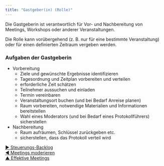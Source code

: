 ```yaml
---
title: "Gastgeber(in) (Rolle)"
---
```



Die Gastgeberin ist verantwortlich für Vor- und Nachbereitung von Meetings, Workshops oder anderer Veranstaltungen.

Die Rolle kann vorübergehend (z. B. nur für eine bestimmte Veranstaltung) oder für einen definierten Zeitraum vergeben werden.


### Aufgaben der Gastgeberin

- Vorbereitung 
    - Ziele und gewünschte Ergebnisse identifizieren
    - Tagesordnung und Zeitplan vorbereiten und verteilen
    - erforderliche Zeit schätzen
    - Teilnehmer aussuchen und einladen
    - Termin vereinbaren
    - Veranstaltungsort buchen (und bei Bedarf Anreise planen)
    - Raum vorbereiten, notwendige Materialien und Informationen bereitstellen
    - Wahl eines Moderators (und bei Bedarf eines Protokollführers) sicherstellen
- Nachbereitung 
    - Raum aufräumen, Schlüssel zurückgeben etc.
    - sicherstellen, dass das Protokoll verteil wird

[&#9654; Steuerungs-Backlog](governance-backlog.html)<br/>[&#9664; Meetings moderieren](facilitate-meetings.html)<br/>[&#9650; Effektive Meetings](meeting-practices.html)

